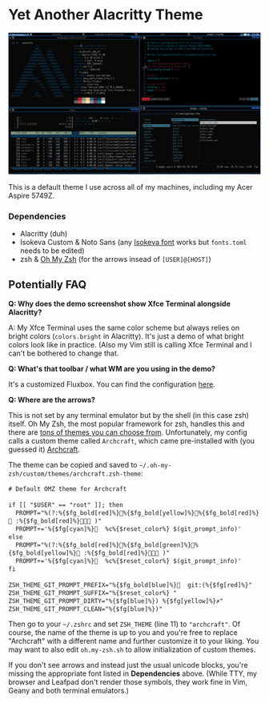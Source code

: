 # Yet Another Alacritty Theme

![](https://github.com/jatardine/dotfiles-alacritty/blob/main/alacritty-xfce4-term-demo.png)

This is a default theme I use across all of my machines, including my Acer Aspire 5749Z.

### Dependencies

- Alacritty (duh)
- Isokeva Custom & Noto Sans (any [Isokeva font](https://github.com/be5invis/Iosevka) works but `fonts.toml` needs to be edited)
- zsh & [Oh My Zsh](https://github.com/ohmyzsh/ohmyzsh) (for the arrows insead of `[USER]@[HOST]`)

## Potentially FAQ

**Q: Why does the demo screenshot show Xfce Terminal alongside Alacritty?**

A: My Xfce Terminal uses the same color scheme but always relies on bright colors (`colors.bright` in Alacritty). It's just a demo of what bright colors look like in practice. (Also my Vim still is calling Xfce Terminal and I can't be bothered to change that.

**Q: What's that toolbar / what WM are you using in the demo?**

It's a customized Fluxbox. You can find the configuration [here](https://github.com/jatardine/dotfiles-fluxbox-acer).

**Q: Where are the arrows?**

This is not set by any terminal emulator but by the shell (in this case zsh) itself. Oh My Zsh, the most popular framework for zsh, handles this and there are [tons of themes you can choose from](https://github.com/ohmyzsh/ohmyzsh/wiki/Themes). Unfortunately, my config calls a custom theme called `Archcraft`, which came pre-installed with (you guessed it) [Archcraft](https://github.com/archcraft-os).

The theme can be copied and saved to `~/.oh-my-zsh/custom/themes/archcraft.zsh-theme`:

```
# Default OMZ theme for Archcraft

if [[ "$USER" == "root" ]]; then
  PROMPT="%(?:%{$fg_bold[red]%}%{$fg_bold[yellow]%}%{$fg_bold[red]%} :%{$fg_bold[red]%} )"
  PROMPT+='%{$fg[cyan]%}  %c%{$reset_color%} $(git_prompt_info)'
else
  PROMPT="%(?:%{$fg_bold[red]%}%{$fg_bold[green]%}%{$fg_bold[yellow]%} :%{$fg_bold[red]%} )"
  PROMPT+='%{$fg[cyan]%}  %c%{$reset_color%} $(git_prompt_info)'
fi

ZSH_THEME_GIT_PROMPT_PREFIX="%{$fg_bold[blue]%}  git:(%{$fg[red]%}"
ZSH_THEME_GIT_PROMPT_SUFFIX="%{$reset_color%} "
ZSH_THEME_GIT_PROMPT_DIRTY="%{$fg[blue]%}) %{$fg[yellow]%}✗"
ZSH_THEME_GIT_PROMPT_CLEAN="%{$fg[blue]%})"

```

Then go to your `~/.zshrc` and set `ZSH_THEME` (line 11) to `"archcraft"`. Of course, the name of the theme is up to you and you're free to replace "Archcraft" with a different name and further customize it to your liking. You may want to also edit `oh.my-zsh.sh` to allow initialization of custom themes.

If you don't see arrows and instead just the usual unicode blocks, you're missing the appropriate font listed in **Dependencies** above. (While TTY, my browser and Leafpad don't render those symbols, they work fine in Vim, Geany and both terminal emulators.)
